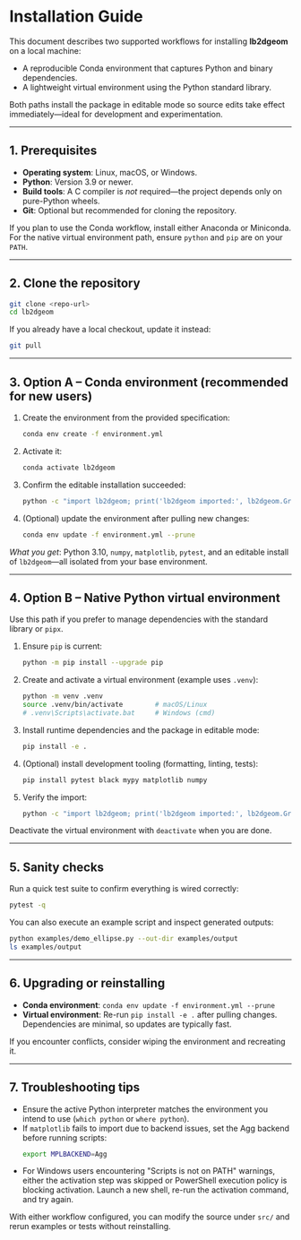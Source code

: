 # Installation Guide

This document describes two supported workflows for installing **lb2dgeom** on a
local machine:

- A reproducible Conda environment that captures Python and binary
  dependencies.
- A lightweight virtual environment using the Python standard library.

Both paths install the package in editable mode so source edits take effect
immediately—ideal for development and experimentation.

---

## 1. Prerequisites

- **Operating system**: Linux, macOS, or Windows.
- **Python**: Version 3.9 or newer.
- **Build tools**: A C compiler is *not* required—the project depends only on
  pure-Python wheels.
- **Git**: Optional but recommended for cloning the repository.

If you plan to use the Conda workflow, install either Anaconda or Miniconda.
For the native virtual environment path, ensure `python` and `pip` are on your
`PATH`.

---

## 2. Clone the repository

```bash
git clone <repo-url>
cd lb2dgeom
```

If you already have a local checkout, update it instead:

```bash
git pull
```

---

## 3. Option A – Conda environment (recommended for new users)

1. Create the environment from the provided specification:
   ```bash
   conda env create -f environment.yml
   ```
2. Activate it:
   ```bash
   conda activate lb2dgeom
   ```
3. Confirm the editable installation succeeded:
   ```bash
   python -c "import lb2dgeom; print('lb2dgeom imported:', lb2dgeom.Grid)"
   ```
4. (Optional) update the environment after pulling new changes:
   ```bash
   conda env update -f environment.yml --prune
   ```

*What you get*: Python 3.10, `numpy`, `matplotlib`, `pytest`, and an editable
install of `lb2dgeom`—all isolated from your base environment.

---

## 4. Option B – Native Python virtual environment

Use this path if you prefer to manage dependencies with the standard library or
`pipx`.

1. Ensure `pip` is current:
   ```bash
   python -m pip install --upgrade pip
   ```
2. Create and activate a virtual environment (example uses `.venv`):
   ```bash
   python -m venv .venv
   source .venv/bin/activate        # macOS/Linux
   # .venv\Scripts\activate.bat     # Windows (cmd)
   ```
3. Install runtime dependencies and the package in editable mode:
   ```bash
   pip install -e .
   ```
4. (Optional) install development tooling (formatting, linting, tests):
   ```bash
   pip install pytest black mypy matplotlib numpy
   ```
5. Verify the import:
   ```bash
   python -c "import lb2dgeom; print('lb2dgeom imported:', lb2dgeom.Grid)"
   ```

Deactivate the virtual environment with `deactivate` when you are done.

---

## 5. Sanity checks

Run a quick test suite to confirm everything is wired correctly:

```bash
pytest -q
```

You can also execute an example script and inspect generated outputs:

```bash
python examples/demo_ellipse.py --out-dir examples/output
ls examples/output
```

---

## 6. Upgrading or reinstalling

- **Conda environment**: `conda env update -f environment.yml --prune`
- **Virtual environment**: Re-run `pip install -e .` after pulling changes.
  Dependencies are minimal, so updates are typically fast.

If you encounter conflicts, consider wiping the environment and recreating it.

---

## 7. Troubleshooting tips

- Ensure the active Python interpreter matches the environment you intend to
  use (`which python` or `where python`).
- If `matplotlib` fails to import due to backend issues, set the Agg backend
  before running scripts:
  ```bash
  export MPLBACKEND=Agg
  ```
- For Windows users encountering "Scripts is not on PATH" warnings, either the
  activation step was skipped or PowerShell execution policy is blocking
  activation. Launch a new shell, re-run the activation command, and try again.

With either workflow configured, you can modify the source under `src/` and rerun
examples or tests without reinstalling.
